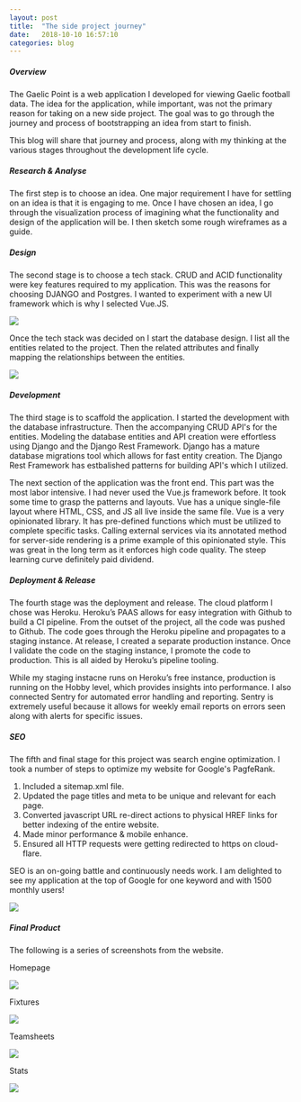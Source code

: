 ```yaml
---
layout: post
title:  "The side project journey"
date:   2018-10-10 16:57:10
categories: blog
---
```


##### Overview

 The Gaelic Point is a web application I developed for viewing Gaelic football data. The idea for the application, while important, was not the primary reason for taking on a new side project. The goal was to go through the journey and process of bootstrapping an idea from start to finish.

This blog will share that journey and process, along with my thinking at the various stages throughout the development life cycle.

##### Research & Analyse

The first step is to choose an idea. One major requirement I have for settling on an idea is that it is engaging to me. Once I have chosen an idea, I go through the visualization process of imagining what the functionality and design of the application will be. I then sketch some rough wireframes as a guide.

##### Design

The second stage is to choose a tech stack. CRUD and ACID functionality were key features required to my application. This was the reasons for choosing DJANGO and Postgres. I wanted to experiment with a new UI framework which is why I selected Vue.JS.

<div class="honeycombpic-short">
<img src="https://github.com/bawn92/bawn92.github.io/blob/master/assets/img/system-arch.png?raw=true"/>
</div>

Once the tech stack was decided on I start the database design. I list all the entities related to the project. Then the related attributes and finally mapping the relationships between the entities.


<div class="honeycombpic-long">
<img src="https://github.com/bawn92/bawn92.github.io/blob/master/assets/img/database-design.png?raw=true"/>
</div>


##### Development

The third stage is to scaffold the application. I started the development with the database infrastructure. Then the accompanying CRUD API's for the entities. Modeling the database entities and API creation were effortless using Django and the Django Rest Framework. Django has a mature database migrations tool which allows for fast entity creation. The Django Rest Framework has estbalished patterns for building API's which I utilized.

The next section of the application was the front end. This part was the most labor intensive. I had never used the Vue.js framework before. It took some time to grasp the patterns and layouts. Vue has a unique single-file layout where HTML, CSS, and JS all live inside the same file. Vue is a very opinionated library. It has pre-defined functions which must be utilized to complete specific tasks. Calling external services via its annotated method for server-side rendering is a prime example of this opinionated style. This was great in the long term as it enforces high code quality. The steep learning curve definitely paid dividend.

##### Deployment & Release

The fourth stage was the deployment and release. The cloud platform I chose was Heroku. Heroku’s PAAS allows for easy integration with Github to build a CI pipeline. From the outset of the project, all the code was pushed to Github. The code goes through the Heroku pipeline and propagates to a staging instance. At release, I created a separate production instance. Once I validate the code on the staging instance, I promote the code to production. This is all aided by Heroku’s pipeline tooling.

While my staging instacne runs on Heroku’s free instance, production is running on the Hobby level, which provides insights into performance. I also connected Sentry for automated error handling and reporting. Sentry is extremely useful because it allows for weekly email reports on errors seen along with alerts for specific issues.

##### SEO

The fifth and final stage for this project was search engine optimization. I took a number of steps to optimize my website for Google's PagfeRank.

1. Included a sitemap.xml file.
2. Updated the page titles and meta to be unique and relevant for each page.
3. Converted javascript URL re-direct actions to physical HREF links for better indexing of the entire website.
4. Made minor performance & mobile enhance.
5. Ensured all HTTP requests were getting redirected to https on cloud-flare.

SEO is an on-going battle and continuously needs work. I am delighted to see my application at the top of Google for one keyword and with 1500 monthly users!

<div class="honeycombpic-small">
<img src="https://github.com/bawn92/bawn92.github.io/blob/master/assets/img/growth.png?raw=true"/>
</div>

##### Final Product

The following is a series of screenshots from the website.

Homepage

<div class="honeycombpic">
<img src="https://github.com/bawn92/bawn92.github.io/blob/master/assets/img/points_homescreen.png?raw=true"/>
</div>

Fixtures

<div class="honeycombpic">
<img src="https://github.com/bawn92/bawn92.github.io/blob/master/assets/img/points_brackets.png?raw=true"/>
</div>

Teamsheets

<div class="honeycombpic">
<img src="https://github.com/bawn92/bawn92.github.io/blob/master/assets/img/points_teamsheets.png?raw=true"/>
</div>

Stats

<div class="honeycombpic">
<img src="https://github.com/bawn92/bawn92.github.io/blob/master/assets/img/points_charts.png?raw=true"/>
</div>